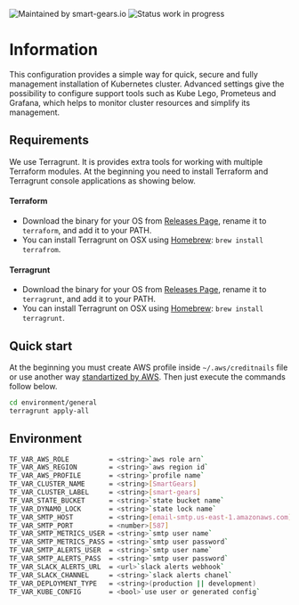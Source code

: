 ![Maintained by smart-gears.io](https://img.shields.io/badge/maintained%20by-smart--gears.io-green.svg?style=for-the-badge&logo=appveyor)
![Status work in progress](https://img.shields.io/badge/status-stable-green.svg?style=for-the-badge&logo=appveyor)
# Information
This configuration provides a simple way for quick, secure and fully management installation of Kubernetes cluster. Advanced settings give the possibility to configure support tools such as Kube Lego, Prometeus and Grafana, which helps to monitor cluster resources and simplify its management.

## Requirements
We use Terragrunt. It is provides extra tools for working with multiple Terraform modules. At the beginning you need to install Terraform and Terragrunt console applications as showing below.

#### Terraform
 - Download the binary for your OS from [Releases Page](https://www.terraform.io/downloads.html), rename it to `terraform`, and add it to your PATH.
 - You can install Terragrunt on OSX using [Homebrew](https://brew.sh/): `brew install terrafrom`.
#### Terragrunt
 - Download the binary for your OS from [Releases Page](https://github.com/gruntwork-io/terragrunt/releases), rename it to `terragrunt`, and add it to your PATH.
 - You can install Terragrunt on OSX using [Homebrew](https://brew.sh/): `brew install terragrunt`.

## Quick start
At the beginning you must create AWS profile inside `~/.aws/creditnails` file or use another 
way [standartized by AWS](https://aws.amazon.com/blogs/security/a-new-and-standardized-way-to-manage-credentials-in-the-aws-sdks/). Then just execute the commands follow below.
```sh
cd environment/general
terragrunt apply-all
```
## Environment
```sh
TF_VAR_AWS_ROLE          = <string>`aws role arn`
TF_VAR_AWS_REGION        = <string>`aws region id`
TF_VAR_AWS_PROFILE       = <string>`profile name`
TF_VAR_CLUSTER_NAME      = <string>[SmartGears]
TF_VAR_CLUSTER_LABEL     = <string>[smart-gears]
TF_VAR_STATE_BUCKET      = <string>`state bucket name`
TF_VAR_DYNAMO_LOCK       = <string>`state lock name`
TF_VAR_SMTP_HOST         = <string>[email-smtp.us-east-1.amazonaws.com]
TF_VAR_SMTP_PORT         = <number>[587]
TF_VAR_SMTP_METRICS_USER = <string>`smtp user name`
TF_VAR_SMTP_METRICS_PASS = <string>`smtp user password`
TF_VAR_SMTP_ALERTS_USER  = <string>`smtp user name`
TF_VAR_SMTP_ALERTS_PASS  = <string>`smtp user password`
TF_VAR_SLACK_ALERTS_URL  = <url>`slack alerts webhook`
TF_VAR_SLACK_CHANNEL     = <string>`slack alerts chanel`
TF_VAR_DEPLOYMENT_TYPE   = <string>(production || development)
TF_VAR_KUBE_CONFIG       = <bool>`use user or generated config`
```